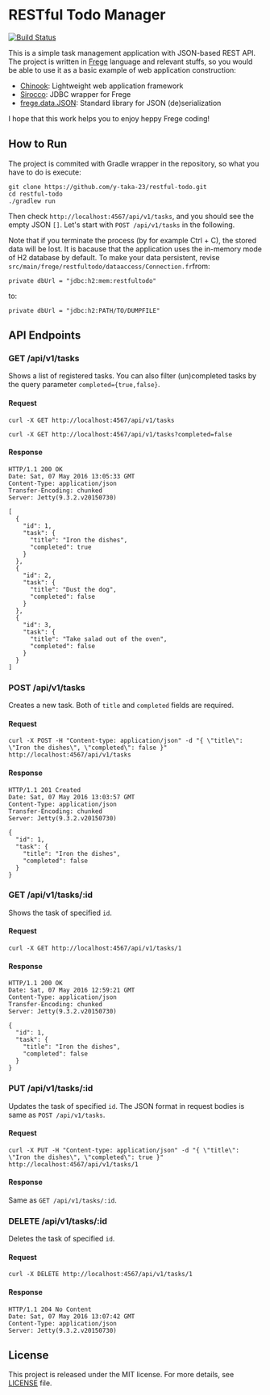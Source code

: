 # RESTful Todo Manager

[![Build Status](https://travis-ci.org/y-taka-23/restful-todo.svg?branch=master)](https://travis-ci.org/y-taka-23/restful-todo)

This is a simple task management application with JSON-based REST API.  The project is written in [Frege](https://github.com/Frege/frege) language and relevant stuffs, so you would be able to use it as a basic example of web application construction:

* [Chinook](https://github.com/fregelab/chinook): Lightweight web application framework
* [Sirocco](https://github.com/fregelab/sirocco): JDBC wrapper for Frege
* [frege.data.JSON](http://www.frege-lang.org/doc/frege/data/JSON): Standard library for JSON (de)serialization

I hope that this work helps you to enjoy heppy Frege coding!

## How to Run

The project is commited with Gradle wrapper in the repository, so what you have to do is execute:

```
git clone https://github.com/y-taka-23/restful-todo.git
cd restful-todo
./gradlew run
```

Then check `http://localhost:4567/api/v1/tasks`, and you should see the empty JSON `[]`.  Let's start with `POST /api/v1/tasks` in the following.

Note that if you terminate the process (by for example Ctrl + C), the stored data will be lost.  It is bacause that the application uses the in-memory mode of H2 database by default.  To make your data persistent, revise `src/main/frege/restfultodo/dataaccess/Connection.fr`from:

```
private dbUrl = "jdbc:h2:mem:restfultodo"
```

to:

```
private dbUrl = "jdbc:h2:PATH/TO/DUMPFILE"
```

## API Endpoints

### GET /api/v1/tasks

Shows a list of registered tasks. You can also filter (un)completed tasks by the query parameter `completed={true,false}`.

#### Request

```
curl -X GET http://localhost:4567/api/v1/tasks
```

```
curl -X GET http://localhost:4567/api/v1/tasks?completed=false
```

#### Response

```
HTTP/1.1 200 OK
Date: Sat, 07 May 2016 13:05:33 GMT
Content-Type: application/json
Transfer-Encoding: chunked
Server: Jetty(9.3.2.v20150730)

[
  {
    "id": 1,
    "task": {
      "title": "Iron the dishes",
      "completed": true
    }
  },
  {
    "id": 2,
    "task": {
      "title": "Dust the dog",
      "completed": false
    }
  },
  {
    "id": 3,
    "task": {
      "title": "Take salad out of the oven",
      "completed": false
    }
  }
]
```

### POST /api/v1/tasks

Creates a new task. Both of `title` and `completed` fields are required.

#### Request

```
curl -X POST -H "Content-type: application/json" -d "{ \"title\": \"Iron the dishes\", \"completed\": false }" http://localhost:4567/api/v1/tasks
```

#### Response

```
HTTP/1.1 201 Created
Date: Sat, 07 May 2016 13:03:57 GMT
Content-Type: application/json
Transfer-Encoding: chunked
Server: Jetty(9.3.2.v20150730)

{
  "id": 1,
  "task": {
    "title": "Iron the dishes",
    "completed": false
  }
}
```

### GET /api/v1/tasks/:id

Shows the task of specified `id`.

#### Request

```
curl -X GET http://localhost:4567/api/v1/tasks/1
```

#### Response

```
HTTP/1.1 200 OK
Date: Sat, 07 May 2016 12:59:21 GMT
Content-Type: application/json
Transfer-Encoding: chunked
Server: Jetty(9.3.2.v20150730)

{
  "id": 1,
  "task": {
    "title": "Iron the dishes",
    "completed": false
  }
}
```

### PUT /api/v1/tasks/:id

Updates the task of specified `id`. The JSON format in request bodies is same as `POST /api/v1/tasks`.

#### Request

```
curl -X PUT -H "Content-type: application/json" -d "{ \"title\": \"Iron the dishes\", \"completed\": true }" http://localhost:4567/api/v1/tasks/1
```

#### Response

Same as `GET /api/v1/tasks/:id`.

### DELETE /api/v1/tasks/:id

Deletes the task of specified `id`.

#### Request

```
curl -X DELETE http://localhost:4567/api/v1/tasks/1
```

#### Response

```
HTTP/1.1 204 No Content
Date: Sat, 07 May 2016 13:07:42 GMT
Content-Type: application/json
Server: Jetty(9.3.2.v20150730)
```

## License

This project is released under the MIT license. For more details, see [LICENSE](LICENSE) file.

